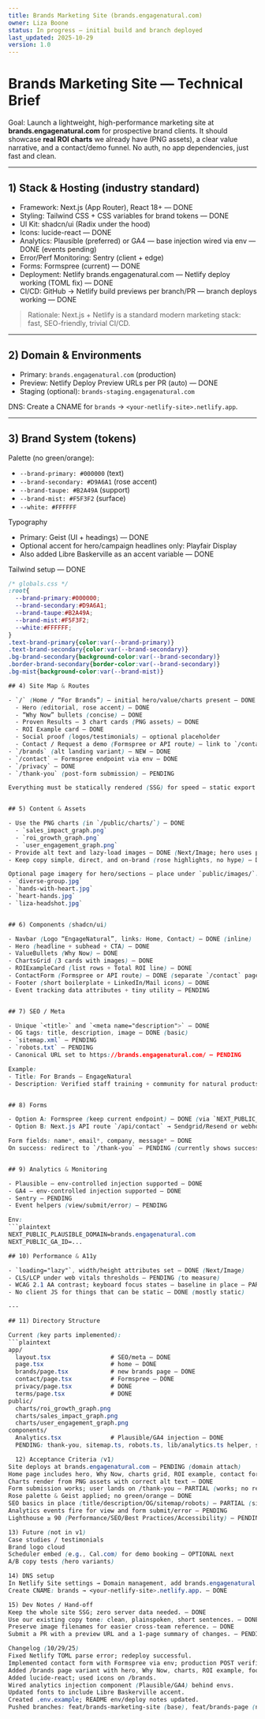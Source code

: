 ```yaml
---
title: Brands Marketing Site (brands.engagenatural.com)
owner: Liza Boone
status: In progress — initial build and branch deployed
last_updated: 2025-10-29
version: 1.0
---
```


# Brands Marketing Site — Technical Brief

Goal: Launch a lightweight, high-performance marketing site at **brands.engagenatural.com** for prospective brand clients. 
It should showcase **real ROI charts** we already have (PNG assets), a clear value narrative, and a contact/demo funnel.
No auth, no app dependencies, just fast and clean.

---

## 1) Stack & Hosting (industry standard)

- Framework: Next.js (App Router), React 18+ — DONE
- Styling: Tailwind CSS + CSS variables for brand tokens — DONE
- UI Kit: shadcn/ui (Radix under the hood)
- Icons: lucide-react — DONE
- Analytics: Plausible (preferred) or GA4 — base injection wired via env — DONE (events pending)
- Error/Perf Monitoring: Sentry (client + edge)
- Forms: Formspree (current) — DONE
- Deployment: Netlify brands.engagenatural.com — Netlify deploy working (TOML fix) — DONE
- CI/CD: GitHub → Netlify build previews per branch/PR — branch deploys working — DONE

> Rationale: Next.js + Netlify is a standard modern marketing stack: fast, SEO-friendly, trivial CI/CD.

---

## 2) Domain & Environments

- Primary: `brands.engagenatural.com` (production)
- Preview: Netlify Deploy Preview URLs per PR (auto) — DONE
- Staging (optional): `brands-staging.engagenatural.com`

DNS: Create a CNAME for `brands` → `<your-netlify-site>.netlify.app`.

---

## 3) Brand System (tokens)

Palette (no green/orange):
- `--brand-primary: #000000` (text)
- `--brand-secondary: #D9A6A1` (rose accent)
- `--brand-taupe: #B2A49A` (support)
- `--brand-mist: #F5F3F2` (surface)
- `--white: #FFFFFF`

Typography
- Primary: Geist (UI + headings) — DONE
- Optional accent for hero/campaign headlines only: Playfair Display
- Also added Libre Baskerville as an accent variable — DONE

Tailwind setup — DONE
```css
/* globals.css */
:root{
  --brand-primary:#000000;
  --brand-secondary:#D9A6A1;
  --brand-taupe:#B2A49A;
  --brand-mist:#F5F3F2;
  --white:#FFFFFF;
}
.text-brand-primary{color:var(--brand-primary)}
.text-brand-secondary{color:var(--brand-secondary)}
.bg-brand-secondary{background-color:var(--brand-secondary)}
.border-brand-secondary{border-color:var(--brand-secondary)}
.bg-mist{background-color:var(--brand-mist)}

## 4) Site Map & Routes

- `/` (Home / “For Brands”) — initial hero/value/charts present — DONE
  - Hero (editorial, rose accent) — DONE
  - “Why Now” bullets (concise) — DONE
  - Proven Results — 3 chart cards (PNG assets) — DONE
  - ROI Example card — DONE
  - Social proof (logos/testimonials) — optional placeholder
  - Contact / Request a demo (Formspree or API route) — link to `/contact` — DONE
- `/brands` (alt landing variant) — NEW — DONE
- `/contact` — Formspree endpoint via env — DONE
- `/privacy` — DONE
- `/thank-you` (post-form submission) — PENDING

Everything must be statically rendered (SSG) for speed — static export enabled — DONE


## 5) Content & Assets

- Use the PNG charts (in `/public/charts/`) — DONE
  - `sales_impact_graph.png`
  - `roi_growth_graph.png`
  - `user_engagement_graph.png`
- Provide alt text and lazy-load images — DONE (Next/Image; hero uses priority)
- Keep copy simple, direct, and on-brand (rose highlights, no hype) — DONE (baseline)

Optional page imagery for hero/sections — place under `public/images/`:
- `diverse-group.jpg`
- `hands-with-heart.jpg`
- `heart-hands.jpg`
- `liza-headshot.jpg`


## 6) Components (shadcn/ui)

- Navbar (Logo “EngageNatural”, links: Home, Contact) — DONE (inline)
- Hero (headline + subhead + CTA) — DONE
- ValueBullets (Why Now) — DONE
- ChartsGrid (3 cards with images) — DONE
- ROIExampleCard (list rows + Total ROI line) — DONE
- ContactForm (Formspree or API route) — DONE (separate `/contact` page)
- Footer (short boilerplate + LinkedIn/Mail icons) — DONE
- Event tracking data attributes + tiny utility — PENDING


## 7) SEO / Meta

- Unique `<title>` and `<meta name="description">` — DONE
- OG tags: title, description, image — DONE (basic)
- `sitemap.xml` — PENDING
- `robots.txt` — PENDING
- Canonical URL set to https://brands.engagenatural.com/ — PENDING

Example:
- Title: For Brands — EngageNatural
- Description: Verified staff training + community for natural products brands. Real ROI. See the charts.


## 8) Forms

- Option A: Formspree (keep current endpoint) — DONE (via `NEXT_PUBLIC_FORMSPREE_ENDPOINT`)
- Option B: Next.js API route `/api/contact` → Sendgrid/Resend or webhook — PENDING

Form fields: name*, email*, company, message* — DONE  
On success: redirect to `/thank-you` — PENDING (currently shows success message in-page)


## 9) Analytics & Monitoring

- Plausible — env-controlled injection supported — DONE
- GA4 — env-controlled injection supported — DONE
- Sentry — PENDING
- Event helpers (view/submit/error) — PENDING

Env:
```plaintext
NEXT_PUBLIC_PLAUSIBLE_DOMAIN=brands.engagenatural.com
NEXT_PUBLIC_GA_ID=...

## 10) Performance & A11y

- `loading="lazy"`, width/height attributes set — DONE (Next/Image)
- CLS/LCP under web vitals thresholds — PENDING (to measure)
- WCAG 2.1 AA contrast; keyboard focus states — baseline in place — PARTIAL
- No client JS for things that can be static — DONE (mostly static)

---

## 11) Directory Structure

Current (key parts implemented):
```plaintext
app/
  layout.tsx                 # SEO/meta — DONE
  page.tsx                   # home — DONE
  brands/page.tsx            # new brands page — DONE
  contact/page.tsx           # Formspree — DONE
  privacy/page.tsx           # DONE
  terms/page.tsx             # DONE
public/
  charts/roi_growth_graph.png
  charts/sales_impact_graph.png
  charts/user_engagement_graph.png
components/
  Analytics.tsx              # Plausible/GA4 injection — DONE
  PENDING: thank-you, sitemap.ts, robots.ts, lib/analytics.ts helper, shadcn components split.

  12) Acceptance Criteria (v1)
Site deploys at brands.engagenatural.com — PENDING (domain attach)
Home page includes hero, Why Now, charts grid, ROI example, contact form — DONE
Charts render from PNG assets with correct alt text — DONE
Form submission works; user lands on /thank-you — PARTIAL (works; no redirect yet)
Rose palette & Geist applied; no green/orange — DONE
SEO basics in place (title/description/OG/sitemap/robots) — PARTIAL (sitemap/robots pending)
Analytics events fire for view and form submit/error — PENDING
Lighthouse ≥ 90 (Performance/SEO/Best Practices/Accessibility) — PENDING (to measure)

13) Future (not in v1)
Case studies / testimonials
Brand logo cloud
Scheduler embed (e.g., Cal.com) for demo booking — OPTIONAL next
A/B copy tests (hero variants)

14) DNS setup
In Netlify Site settings → Domain management, add brands.engagenatural.com.
Create CNAME: brands → <your-netlify-site>.netlify.app. — DONE

15) Dev Notes / Hand-off
Keep the whole site SSG; zero server data needed. — DONE
Use our existing copy tone: clean, plainspoken, short sentences. — DONE (baseline)
Preserve image filenames for easier cross-team reference. — DONE
Submit a PR with a preview URL and a 1-page summary of changes. — PENDING

Changelog (10/29/25)
Fixed Netlify TOML parse error; redeploy successful.
Implemented contact form with Formspree via env; production POST verified.
Added /brands page variant with hero, Why Now, charts, ROI example, footer.
Added lucide-react; used icons on /brands.
Wired analytics injection component (Plausible/GA4) behind envs.
Updated fonts to include Libre Baskerville accent.
Created .env.example; README env/deploy notes updated.
Pushed branches: feat/brands-marketing-site (base), feat/brands-page (new page).
